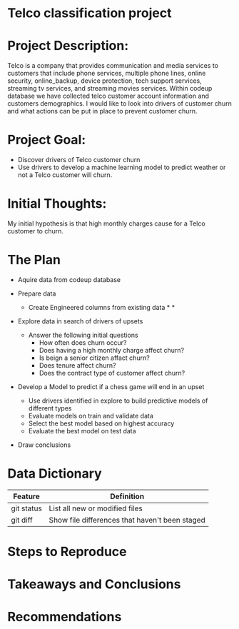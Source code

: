 # Telco classification project

# Project Description:
Telco is a company that provides communication and media services to customers that include phone services, multiple phone lines, online security, online_backup, device protection, tech support services, streaming tv services, and streaming movies services. Within codeup database we have collected telco customer account information and customers demographics. I would like to look into drivers of customer churn and what actions can be put in place to prevent customer churn.

# Project Goal:
* Discover drivers of Telco customer churn
* Use drivers to develop a machine learning model to predict weather or not a Telco customer will churn.

# Initial Thoughts:
My initial hypothesis is that high monthly charges cause for a Telco customer to churn.

# The Plan
* Aquire data from codeup database

* Prepare data

  * Create Engineered columns from existing data
    *
    *

* Explore data in search of drivers of upsets

  * Answer the following initial questions
    * How often does churn occur?
    * Does having a high monthly charge affect churn?
    * Is beign a senior citizen affact churn?
    * Does tenure affect churn?
    * Does the contract type of customer affect churn?
   
  
    
* Develop a Model to predict if a chess game will end in an upset

    * Use drivers identified in explore to build predictive models of different types
    * Evaluate models on train and validate data
    * Select the best model based on highest accuracy
    * Evaluate the best model on test data
    
* Draw conclusions



# Data Dictionary

| Feature | Definition |
| --- | --- |
| git status | List all new or modified files |
| git diff | Show file differences that haven't been staged |



# Steps to Reproduce

# Takeaways and Conclusions

# Recommendations

